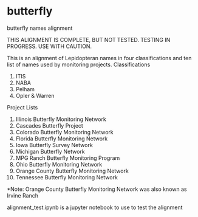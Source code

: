 # butterfly
butterfly names alignment

THIS ALIGNMENT IS COMPLETE, BUT NOT TESTED. TESTING IN PROGRESS. USE WITH CAUTION.

This is an alignment of Lepidopteran names in four classifications and ten list of names used by monitoring projects.
Classifications
1. ITIS
2. NABA
3. Pelham
4. Opler & Warren

Project Lists
1. Illinois Butterfly Monitoring Network
2. Cascades Butterfly Project
3. Colorado Butterfly Monitoring Network
4. Florida Butterfly Monitoring Network
5. Iowa Butterfly Survey Network
6. Michigan Butterfly Network
7. MPG Ranch Butterfly Monitoring Program
8. Ohio Butterfly Monitoring Network
9. Orange County Butterfly Monitoring Network
10. Tennessee Butterfly Monitoring Network

*Note: Orange County Butterfly Monitoring Network was also known as Irvine Ranch

alignment_test.ipynb is a jupyter notebook to use to test the alignment



